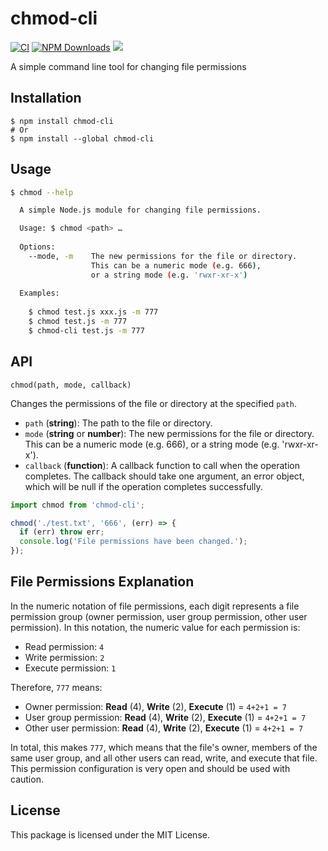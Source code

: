 chmod-cli
===

[![CI](https://github.com/jaywcjlove/chmod-cli/actions/workflows/main.yml/badge.svg)](https://github.com/jaywcjlove/chmod-cli/actions/workflows/main.yml)
[![NPM Downloads](https://img.shields.io/npm/dm/chmod-cli.svg?style=flat)](https://www.npmjs.com/package/chmod-cli)
[![](https://jaywcjlove.github.io/sb/ico/npm.svg)](https://www.npmjs.com/package/chmod-cli) 


A simple command line tool for changing file permissions

## Installation

```shell
$ npm install chmod-cli
# Or
$ npm install --global chmod-cli
```

## Usage

```bash
$ chmod --help

  A simple Node.js module for changing file permissions.

  Usage: $ chmod <path> …
  
  Options:
    --mode, -m    The new permissions for the file or directory.
                  This can be a numeric mode (e.g. 666),
                  or a string mode (e.g. 'rwxr-xr-x')
  
  Examples:
  
    $ chmod test.js xxx.js -m 777
    $ chmod test.js -m 777
    $ chmod-cli test.js -m 777

```

## API

`chmod(path, mode, callback)`

Changes the permissions of the file or directory at the specified `path`.

- `path` (**string**): The path to the file or directory.
- `mode` (**string** or **number**): The new permissions for the file or directory. This can be a numeric mode (e.g. 666), or a string mode (e.g. 'rwxr-xr-x').
- `callback` (**function**): A callback function to call when the operation completes. The callback should take one argument, an error object, which will be null if the operation completes successfully.

```javascript
import chmod from 'chmod-cli';

chmod('./test.txt', '666', (err) => {
  if (err) throw err;
  console.log('File permissions have been changed.');
});
```

## File Permissions Explanation

In the numeric notation of file permissions, each digit represents a file permission group (owner permission, user group permission, other user permission). In this notation, the numeric value for each permission is:

- Read permission: `4`
- Write permission: `2`
- Execute permission: `1`

Therefore, `777` means:

- Owner permission: **Read** (4), **Write** (2), **Execute** (1) = `4+2+1 = 7`
- User group permission: **Read** (4), **Write** (2), **Execute** (1) = `4+2+1 = 7`
- Other user permission: **Read** (4), **Write** (2), **Execute** (1) = `4+2+1 = 7`

In total, this makes `777`, which means that the file's owner, members of the same user group, and all other users can read, write, and execute that file. This permission configuration is very open and should be used with caution.


## License

This package is licensed under the MIT License.